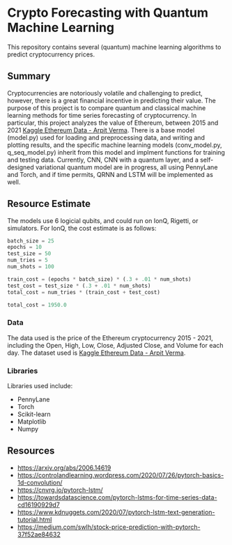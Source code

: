 # Crypto Forecasting with Quantum Machine Learning
This repository contains several (quantum) machine learning algorithms to predict cryptocurrency prices.

## Summary 
Cryptocurrencies are notoriously volatile and challenging to predict, however, there is a great financial incentive in predicting their value. The purpose of this project is to compare quantum and classical machine learning methods for time series forecasting of cryptocurrency. In particular, this project analyzes the value of Ethereum, between 2015 and 2021 [Kaggle Ethereum Data - Arpit Verma](https://www.kaggle.com/varpit94/ethereum-data). There is a base model (model.py) used for loading and preprocessing data, and writing and plotting results, and the specific machine learning models (conv_model.py, q_seq_model.py) inherit from this model and implment functions for training and testing data. Currently, CNN, CNN with a quantum layer, and a self-designed variational quantum model are in progress, all using PennyLane and Torch, and if time permits, QRNN and LSTM will be implemented as well. 

## Resource Estimate 
The models use 6 logicial qubits, and could run on IonQ, Rigetti, or simulators.  For IonQ, the cost estimate is as follows:
```python
batch_size = 25
epochs = 10
test_size = 50
num_tries = 5
num_shots = 100

train_cost = (epochs * batch_size) * (.3 + .01 * num_shots)
test_cost = test_size * (.3 + .01 * num_shots)
total_cost = num_tries * (train_cost + test_cost)

total_cost = 1950.0
```

### Data
The data used is the price of the Ethereum cryptocurrency 2015 - 2021, including the Open, High, Low, Close, Adjusted Close, and Volume for each day. The dataset used is [Kaggle Ethereum Data - Arpit Verma](https://www.kaggle.com/varpit94/ethereum-data).

### Libraries
Libraries used include:
* PennyLane
* Torch
* Scikit-learn
* Matplotlib
* Numpy

  
## Resources
* https://arxiv.org/abs/2006.14619
* https://controlandlearning.wordpress.com/2020/07/26/pytorch-basics-1d-convolution/
* https://cnvrg.io/pytorch-lstm/
* https://towardsdatascience.com/pytorch-lstms-for-time-series-data-cd16190929d7
* https://www.kdnuggets.com/2020/07/pytorch-lstm-text-generation-tutorial.html
* https://medium.com/swlh/stock-price-prediction-with-pytorch-37f52ae84632